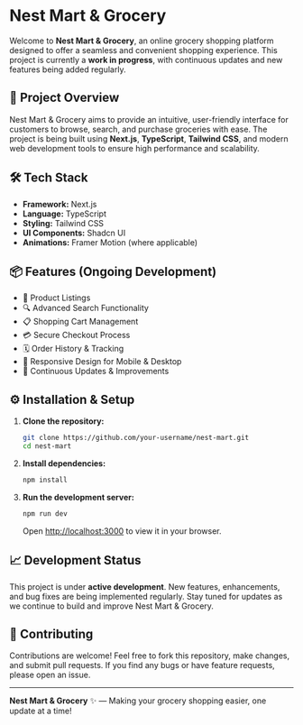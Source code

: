 
# Nest Mart & Grocery

Welcome to **Nest Mart & Grocery**, an online grocery shopping platform designed to offer a seamless and convenient shopping experience. This project is currently a **work in progress**, with continuous updates and new features being added regularly.

## 🚀 Project Overview
Nest Mart & Grocery aims to provide an intuitive, user-friendly interface for customers to browse, search, and purchase groceries with ease. The project is being built using **Next.js**, **TypeScript**, **Tailwind CSS**, and modern web development tools to ensure high performance and scalability.

## 🛠️ Tech Stack
- **Framework:** Next.js
- **Language:** TypeScript
- **Styling:** Tailwind CSS
- **UI Components:** Shadcn UI
- **Animations:** Framer Motion (where applicable)

## 📦 Features (Ongoing Development)
- 🛒 Product Listings
- 🔍 Advanced Search Functionality
- 📋 Shopping Cart Management
- 💳 Secure Checkout Process
- 🗓️ Order History & Tracking
- 📱 Responsive Design for Mobile & Desktop
- 🔄 Continuous Updates & Improvements

## ⚙️ Installation & Setup
1. **Clone the repository:**
   ```bash
   git clone https://github.com/your-username/nest-mart.git
   cd nest-mart
   ```

2. **Install dependencies:**
   ```bash
   npm install
   ```

3. **Run the development server:**
   ```bash
   npm run dev
   ```
   Open [http://localhost:3000](http://localhost:3000) to view it in your browser.

## 📈 Development Status
This project is under **active development**. New features, enhancements, and bug fixes are being implemented regularly. Stay tuned for updates as we continue to build and improve Nest Mart & Grocery.

## 🤝 Contributing
Contributions are welcome! Feel free to fork this repository, make changes, and submit pull requests. If you find any bugs or have feature requests, please open an issue.

---

**Nest Mart & Grocery** ✨ — Making your grocery shopping easier, one update at a time!
